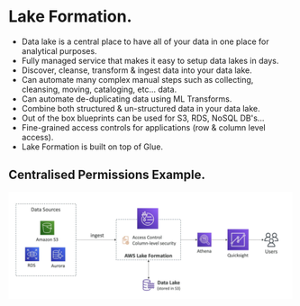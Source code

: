 # **Lake Formation.**

* Data lake is a central place to have all of your data in one place for analytical purposes.
* Fully managed service that makes it easy to setup data lakes in days.
* Discover, cleanse, transform & ingest data into your data lake.
* Can automate many complex manual steps such as collecting, cleansing, moving, cataloging, etc... data.
* Can automate de-duplicating data using ML Transforms.
* Combine both structured & un-structured data in your data lake.
* Out of the box blueprints can be used for S3, RDS, NoSQL DB's...
* Fine-grained access controls for applications (row & column level access).
* Lake Formation is built on top of Glue.

## **Centralised Permissions Example.**

<img src='./images/LakeFormation.png'>